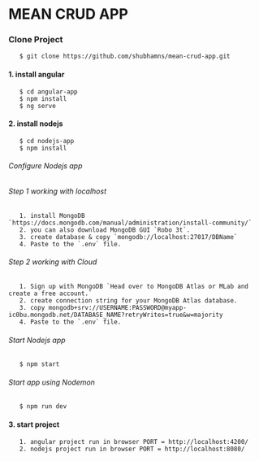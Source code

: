 # MEAN CRUD APP

### Clone Project
       $ git clone https://github.com/shubhamns/mean-crud-app.git

#### 1. install angular
       $ cd angular-app
       $ npm install
       $ ng serve
       
#### 2. install nodejs
       $ cd nodejs-app
       $ npm install
###### Configure Nodejs app
###### Step 1 working with localhost
       1. install MongoDB `https://docs.mongodb.com/manual/administration/install-community/`
       2. you can also download MongoDB GUI `Robo 3t`.
       3. create database & copy `mongodb://localhost:27017/DBName`
       4. Paste to the `.env` file.
###### Step 2 working with Cloud
       1. Sign up with MongoDB `Head over to MongoDB Atlas or MLab and create a free account.`
       2. create connection string for your MongoDB Atlas database.
       3. copy mongodb+srv://USERNAME:PASSWORD@myapp-ic0bu.mongodb.net/DATABASE_NAME?retryWrites=true&w=majority
       4. Paste to the `.env` file.
###### Start Nodejs app
       $ npm start
###### Start app using Nodemon
       $ npm run dev
        
#### 3. start project
       1. angular project run in browser PORT = http://localhost:4200/
       2. nodejs project run in browser PORT = http://localhost:8080/

